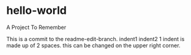 # hello-world
A Project To Remember

This is a commit to the readme-edit-branch.
  indent1
    indent2
      1 indent is made up of 2 spaces.
      this can be changed on the upper right corner.
